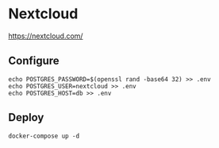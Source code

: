 # Nextcloud

https://nextcloud.com/

## Configure
```
echo POSTGRES_PASSWORD=$(openssl rand -base64 32) >> .env
echo POSTGRES_USER=nextcloud >> .env
echo POSTGRES_HOST=db >> .env
```

## Deploy
```
docker-compose up -d
```
